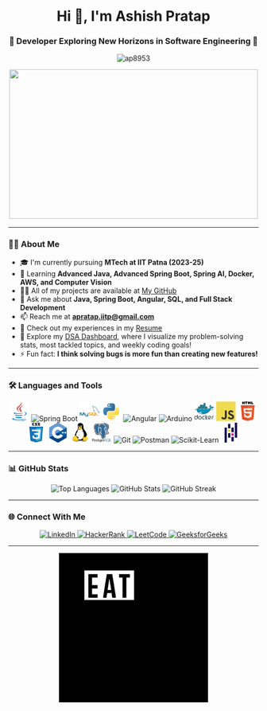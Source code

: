 <h1 align="center">Hi 👋, I'm Ashish Pratap</h1>
<h3 align="center">🚀 Developer Exploring New Horizons in Software Engineering 🚀</h3>

<p align="center">
  <img src="https://komarev.com/ghpvc/?username=ap8953&label=Profile%20views&color=0e75b6&style=flat" alt="ap8953" />
</p>

<div align="center">
  <img src="https://media.giphy.com/media/qgQUggAC3Pfv687qPC/giphy.gif" width="500" height="300"/>
</div>

---

### 👨‍🎓 About Me

- 🎓 I'm currently pursuing **MTech at IIT Patna (2023-25)**
- 🌱 Learning **Advanced Java, Advanced Spring Boot, Spring AI, Docker, AWS, and Computer Vision**
- 👨‍💻 All of my projects are available at [My GitHub](https://github.com/AP8953)
- 💬 Ask me about **Java, Spring Boot, Angular, SQL, and Full Stack Development**
- 📫 Reach me at **apratap.iitp@gmail.com**
- 📄 Check out my experiences in my [Resume](https://drive.google.com/file/d/1lQWyTxADccEtGp8Zqs2DedMrLjR8jfER/view?usp=sharing)
- 🧠 Explore my [DSA Dashboard](https://codolio.com/profile/Reprogrammed_AP), where I visualize my problem-solving stats, most tackled topics, and weekly coding goals!
- ⚡ Fun fact: **I think solving bugs is more fun than creating new features!**
  

---

### 🛠️ Languages and Tools

<div align="center">
  <img src="https://raw.githubusercontent.com/devicons/devicon/master/icons/java/java-original.svg" alt="Java" width="40" height="40"/>
  <img src="https://www.vectorlogo.zone/logos/springio/springio-icon.svg" alt="Spring Boot" width="40" height="40"/>
  <img src="https://raw.githubusercontent.com/devicons/devicon/master/icons/mysql/mysql-original-wordmark.svg" alt="MySQL" width="40" height="40"/>
  <img src="https://raw.githubusercontent.com/devicons/devicon/master/icons/python/python-original.svg" alt="Python" width="40" height="40"/>
  <img src="https://angular.io/assets/images/logos/angular/angular.svg" alt="Angular" width="40" height="40"/>
  <img src="https://cdn.worldvectorlogo.com/logos/arduino-1.svg" alt="Arduino" width="40" height="40"/>
  <img src="https://raw.githubusercontent.com/devicons/devicon/master/icons/docker/docker-original-wordmark.svg" alt="Docker" width="40" height="40"/>
  <img src="https://raw.githubusercontent.com/devicons/devicon/master/icons/javascript/javascript-original.svg" alt="JavaScript" width="40" height="40"/>
  <img src="https://raw.githubusercontent.com/devicons/devicon/master/icons/html5/html5-original-wordmark.svg" alt="HTML" width="40" height="40"/>
  <img src="https://raw.githubusercontent.com/devicons/devicon/master/icons/css3/css3-original-wordmark.svg" alt="CSS" width="40" height="40"/>
  <img src="https://raw.githubusercontent.com/devicons/devicon/master/icons/cplusplus/cplusplus-original.svg" alt="C++" width="40" height="40"/>
  <img src="https://raw.githubusercontent.com/devicons/devicon/master/icons/linux/linux-original.svg" alt="Linux" width="40" height="40"/>
  <img src="https://raw.githubusercontent.com/devicons/devicon/master/icons/postgresql/postgresql-original-wordmark.svg" alt="PostgreSQL" width="40" height="40"/>
  <img src="https://www.vectorlogo.zone/logos/git-scm/git-scm-icon.svg" alt="Git" width="40" height="40"/>
  <img src="https://www.vectorlogo.zone/logos/getpostman/getpostman-icon.svg" alt="Postman" width="40" height="40"/>
  <img src="https://upload.wikimedia.org/wikipedia/commons/0/05/Scikit_learn_logo_small.svg" alt="Scikit-Learn" width="40" height="40"/>
  <img src="https://raw.githubusercontent.com/devicons/devicon/2ae2a900d2f041da66e950e4d48052658d850630/icons/pandas/pandas-original.svg" alt="Pandas" width="40" height="40"/>
</div>

---

### 📊 GitHub Stats

<p align="center">
  <img src="https://github-readme-stats.vercel.app/api/top-langs?username=ap8953&show_icons=true&locale=en&layout=compact" alt="Top Languages" />
  <img src="https://github-readme-stats.vercel.app/api?username=ap8953&show_icons=true&theme=radical" alt="GitHub Stats" />
  <img src="https://streak-stats.demolab.com?user=ap8953&theme=radical" alt="GitHub Streak" />
</p>


---

### 🌐 Connect With Me

<p align="center">
  <a href="https://linkedin.com/in/reprogrammed-ap" target="_blank">
    <img src="https://raw.githubusercontent.com/rahuldkjain/github-profile-readme-generator/master/src/images/icons/Social/linked-in-alt.svg" alt="LinkedIn" height="40" width="40"/>
  </a>
  <a href="https://www.hackerrank.com/reprogrammed_ap" target="_blank">
    <img src="https://raw.githubusercontent.com/rahuldkjain/github-profile-readme-generator/master/src/images/icons/Social/hackerrank.svg" alt="HackerRank" height="40" width="40"/>
  </a>
  <a href="https://www.leetcode.com/reprogrammed_ap/" target="_blank">
    <img src="https://raw.githubusercontent.com/rahuldkjain/github-profile-readme-generator/master/src/images/icons/Social/leet-code.svg" alt="LeetCode" height="40" width="40"/>
  </a>
  <a href="https://auth.geeksforgeeks.org/user/ashishpratap8090/" target="_blank">
    <img src="https://raw.githubusercontent.com/rahuldkjain/github-profile-readme-generator/master/src/images/icons/Social/geeks-for-geeks.svg" alt="GeeksforGeeks" height="40" width="40"/>
  </a>
</p>

---

<div align="center">
  <img src="https://github.com/AP8953/AP8953/blob/main/giphy.webp" alt="Relevant GIF" width="300" />
</div>

